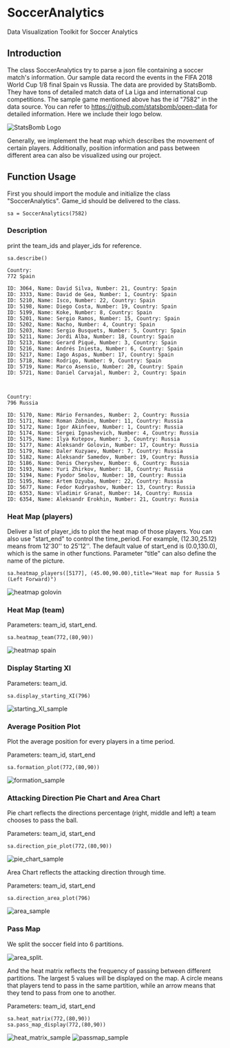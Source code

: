 # SoccerAnalytics
Data Visualization Toolkit for Soccer Analytics

## Introduction
The class SoccerAnalytics try to parse a json file containing a soccer match's information. 
Our sample data record the events in the FIFA 2018 World Cup 1/8 final Spain vs Russia. 
The data are provided by StatsBomb. They have tons of detailed match data of La Liga and international cup competitions.
The sample game mentioned above has the id "7582" in the data source. You can refer to <https://github.com/statsbomb/open-data> for detailed information. Here we include their logo below.

![StatsBomb Logo](/img/stats-bomb-logo.png)

Generally, we implement the heat map which describes the movement of certain 
players. Additionally, position information and pass between different area can also be visualized using our project.

## Function Usage

First you should import the module and initialize the class "SoccerAnalytics".
Game_id should be delivered to the class.

```{python}
sa = SoccerAnalytics(7582)
```

### Description

print the team_ids and player_ids for reference.

```{python}
sa.describe()
```

```{}
Country:
772 Spain

ID: 3064, Name: David Silva, Number: 21, Country: Spain 
ID: 3333, Name: David de Gea, Number: 1, Country: Spain 
ID: 5210, Name: Isco, Number: 22, Country: Spain 
ID: 5198, Name: Diego Costa, Number: 19, Country: Spain 
ID: 5199, Name: Koke, Number: 8, Country: Spain 
ID: 5201, Name: Sergio Ramos, Number: 15, Country: Spain 
ID: 5202, Name: Nacho, Number: 4, Country: Spain 
ID: 5203, Name: Sergio Busquets, Number: 5, Country: Spain 
ID: 5211, Name: Jordi Alba, Number: 18, Country: Spain 
ID: 5213, Name: Gerard Piqué, Number: 3, Country: Spain 
ID: 5216, Name: Andrés Iniesta, Number: 6, Country: Spain 
ID: 5217, Name: Iago Aspas, Number: 17, Country: Spain 
ID: 5718, Name: Rodrigo, Number: 9, Country: Spain 
ID: 5719, Name: Marco Asensio, Number: 20, Country: Spain 
ID: 5721, Name: Daniel Carvajal, Number: 2, Country: Spain 



Country:
796 Russia

ID: 5170, Name: Mário Fernandes, Number: 2, Country: Russia 
ID: 5171, Name: Roman Zobnin, Number: 11, Country: Russia 
ID: 5172, Name: Igor Akinfeev, Number: 1, Country: Russia 
ID: 5174, Name: Sergei Ignashevich, Number: 4, Country: Russia 
ID: 5175, Name: Ilya Kutepov, Number: 3, Country: Russia 
ID: 5177, Name: Aleksandr Golovin, Number: 17, Country: Russia 
ID: 5179, Name: Daler Kuzyaev, Number: 7, Country: Russia 
ID: 5182, Name: Aleksandr Samedov, Number: 19, Country: Russia 
ID: 5186, Name: Denis Cheryshev, Number: 6, Country: Russia 
ID: 5193, Name: Yuri Zhirkov, Number: 18, Country: Russia 
ID: 5194, Name: Fyodor Smolov, Number: 10, Country: Russia 
ID: 5195, Name: Artem Dzyuba, Number: 22, Country: Russia 
ID: 5677, Name: Fedor Kudryashov, Number: 13, Country: Russia 
ID: 6353, Name: Vladimir Granat, Number: 14, Country: Russia 
ID: 6354, Name: Aleksandr Erokhin, Number: 21, Country: Russia 
```

### Heat Map (players)

Deliver a list of player_ids to plot the heat map of those players.
You can also use "start_end" to control the time_period. For example, (12.30,25.12) means from 12'30'' to 25'12''. The default value of start_end is (0.0,130.0), which is the same in other functions.
Parameter "title" can also define the name of the picture.

```{python}
sa.heatmap_players([5177], (45.00,90.00),title="Heat map for Russia 5 (Left Forward)")
```

![heatmap golovin](/img/heatmap_player_sample.png)

### Heat Map (team)

Parameters: team_id, start_end.

```{python}
sa.heatmap_team(772,(80,90))
```

![heatmap spain](/img/heatmap_team_sample.png)

### Display Starting XI

Parameters: team_id.

```{python}
sa.display_starting_XI(796)
```

![starting_XI_sample](/img/starting11_russia.png)

### Average Position Plot

Plot the average position for every players in a time period.

Parameters: team_id, start_end

```{python}
sa.formation_plot(772,(80,90))
```

![formation_sample](/img/formation_sample.png)

### Attacking Direction Pie Chart and Area Chart

Pie chart reflects the directions percentage (right, middle and left) a team chooses to pass the ball.

Parameters: team_id, start_end

 ```{python}
sa.direction_pie_plot(772,(80,90))
```

![pie_chart_sample](/img/pie_chart_sample.png)

Area Chart reflects the attacking direction through time.


Parameters: team_id, start_end

 ```{python}
sa.direction_area_plot(796)
```

![area_sample](/img/area_sample.png)

### Pass Map

We split the soccer field into 6 partitions.

![area_split](/img/area_partition.png).

And the heat matrix reflects the frequency of passing between different partitions. The largest 5 values will be displayed on the map.
A circle means that players tend to pass in the same partition, while an arrow means that they tend to pass from one to another.

Parameters: team_id, start_end

```{python}
sa.heat_matrix(772,(80,90))
sa.pass_map_display(772,(80,90))
```

![heat_matrix_sample](/img/heat_matrix_sample.png)
![passmap_sample](/img/passmap_sample.png)

